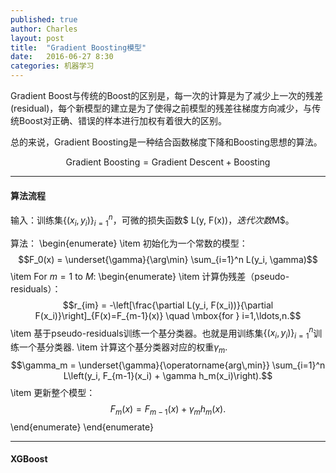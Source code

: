 ```yaml
---
published: true
author: Charles
layout: post
title:  "Gradient Boosting模型"
date:   2016-06-27 8:30
categories: 机器学习
---
```


Gradient Boost与传统的Boost的区别是，每一次的计算是为了减少上一次的残差(residual)，每个新模型的建立是为了使得之前模型的残差往梯度方向减少，与传统Boost对正确、错误的样本进行加权有着很大的区别。

总的来说，Gradient Boosting是一种结合函数梯度下降和Boosting思想的算法。

$$\text{Gradient Boosting} = \text{Gradient Descent} + \text{Boosting}$$

---

#### 算法流程


输入：训练集$\{(x_i, y_i)\}_{i=1}^n$，可微的损失函数$ L(y, F(x))$，迭代次数$M$。

算法：
\begin{enumerate}
  \item 初始化为一个常数的模型：
  $$F_0(x) = \underset{\gamma}{\arg\min} \sum_{i=1}^n L(y_i, \gamma)$$
  \item For $m = 1$ to $M$:
  \begin{enumerate}
    \item 计算伪残差（pseudo-residuals）：
    $$r_{im} = -\left[\frac{\partial L(y_i, F(x_i))}{\partial F(x_i)}\right]_{F(x)=F_{m-1}(x)} \quad \mbox{for } i=1,\ldots,n.$$
    \item 基于pseudo-residuals训练一个基分类器。也就是用训练集$\{(x_i, y_i)\}_{i=1}^n$训练一个基分类器.
    \item 计算这个基分类器对应的权重$\gamma_m$.
    $$\gamma_m = \underset{\gamma}{\operatorname{arg\,min}} \sum_{i=1}^n L\left(y_i, F_{m-1}(x_i) + \gamma h_m(x_i)\right).$$
    \item 更新整个模型：
    $$F_m(x) = F_{m-1}(x) + \gamma_m h_m(x).$$
  \end{enumerate}
\end{enumerate}

---

#### XGBoost


[^1]:[决策树模型组合之随机森林与GBDT](http://www.cnblogs.com/LeftNotEasy/archive/2011/03/07/random-forest-and-gbdt.html)
[^2]:[深入浅出ML之Boosting家族](http://www.52caml.com/head_first_ml/ml-chapter6-boosting-family/)
[^3]:[A Gentle Introduction to Gradient Boosting](http://www.chengli.io/tutorials/gradient_boosting.pdf)

